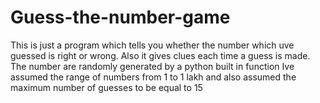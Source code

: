 # Guess-the-number-game
This is just a program which tells you whether the number which uve guessed is right or wrong. Also it gives clues each time a guess is made. The number are randomly generated by a python built in function
Ive assumed the range of numbers from 1 to 1 lakh and also assumed the maximum number of guesses to be equal to 15
